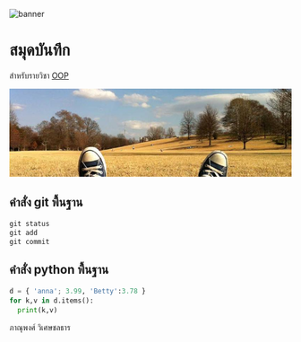 ![banner](https://picsum.photos/800/250)

# สมุดบันทึก

สำหรับรายวิชา [OOP](https://wichit2s.github.io)

![download banner](./banner.jpg)

## คำสั่ง git พื้นฐาน
```
git status
git add
git commit
```

## คำสั่ง python พื้นฐาน
```python
d = { 'anna'; 3.99, 'Betty':3.78 }
for k,v in d.items():
  print(k,v)
```

ภาณุพงศ์ วิเศษชลธาร
